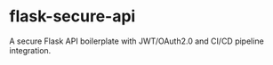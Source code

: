 # flask-secure-api
A secure Flask API boilerplate with JWT/OAuth2.0 and CI/CD pipeline integration.
